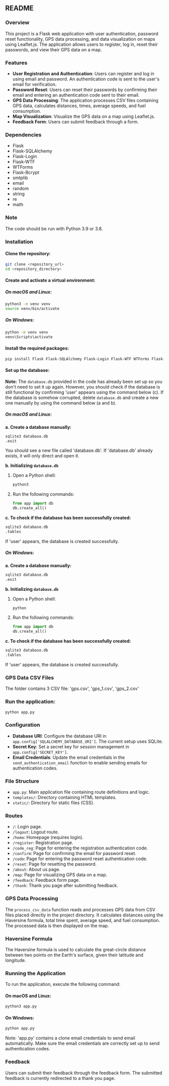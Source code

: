 ## README

### Overview
This project is a Flask web application with user authentication, password reset functionality, GPS data processing, and data visualization on maps using Leaflet.js. The application allows users to register, log in, reset their passwords, and view their GPS data on a map.

### Features
- **User Registration and Authentication**: Users can register and log in using email and password. An authentication code is sent to the user's email for verification.
- **Password Reset**: Users can reset their passwords by confirming their email and entering an authentication code sent to their email.
- **GPS Data Processing**: The application processes CSV files containing GPS data, calculates distances, times, average speeds, and fuel consumption.
- **Map Visualization**: Visualize the GPS data on a map using Leaflet.js.
- **Feedback Form**: Users can submit feedback through a form.

### Dependencies
- Flask
- Flask-SQLAlchemy
- Flask-Login
- Flask-WTF
- WTForms
- Flask-Bcrypt
- smtplib
- email
- random
- string
- re
- math

### Note
The code should be run with Python 3.9 or 3.8.

### Installation

#### Clone the repository:
```bash
git clone <repository_url>
cd <repository_directory>
```

#### Create and activate a virtual environment:

##### On macOS and Linux:
```bash
python3 -m venv venv
source venv/bin/activate
```

##### On Windows:
```bash
python -m venv venv
venv\Scripts\activate
```

#### Install the required packages:
```bash
pip install Flask Flask-SQLAlchemy Flask-Login Flask-WTF WTForms Flask-Bcrypt
```

#### Set up the database:

**Note:** The `database.db` provided in the code has already been set up so you don't need to set it up again. However, you should check if the database is still functional by confirming 'user' appears using the command below (c). If the database is somehow corrupted, delete `database.db` and create a new one manually by using the command below (a and b).

##### On macOS and Linux:
**a. Create a database manually:**
```bash
sqlite3 database.db
.exit
```
You should see a new file called 'database.db'. If 'database.db' already exists, it will only direct and open it.

**b. Initializing `database.db`**
1. Open a Python shell:
   ```bash
   python3
   ```
2. Run the following commands:
   ```python
   from app import db
   db.create_all()
   ```

**c. To check if the database has been successfully created:**
```bash
sqlite3 database.db
.tables
```
If 'user' appears, the database is created successfully.

##### On Windows:
**a. Create a database manually:**
```bash
sqlite3 database.db
.exit
```

**b. Initializing `database.db`**
1. Open a Python shell:
   ```bash
   python
   ```
2. Run the following commands:
   ```python
   from app import db
   db.create_all()
   ```

**c. To check if the database has been successfully created:**
```bash
sqlite3 database.db
.tables
```
If 'user' appears, the database is created successfully.

### GPS Data CSV Files

The folder contains 3 CSV file: 'gps.csv', 'gps_1.csv', 'gps_2.csv'

### Run the application:
```bash
python app.py
```

### Configuration
- **Database URI**: Configure the database URI in `app.config['SQLALCHEMY_DATABASE_URI']`. The current setup uses SQLite.
- **Secret Key**: Set a secret key for session management in `app.config['SECRET_KEY']`.
- **Email Credentials**: Update the email credentials in the `send_authentication_email` function to enable sending emails for authentication codes.

### File Structure
- `app.py`: Main application file containing route definitions and logic.
- `templates/`: Directory containing HTML templates.
- `static/`: Directory for static files (CSS).

### Routes
- `/`: Login page.
- `/logout`: Logout route.
- `/home`: Homepage (requires login).
- `/register`: Registration page.
- `/code_reg`: Page for entering the registration authentication code.
- `/confirm`: Page for confirming the email for password reset.
- `/code`: Page for entering the password reset authentication code.
- `/reset`: Page for resetting the password.
- `/about`: About us page.
- `/map`: Page for visualizing GPS data on a map.
- `/feedback`: Feedback form page.
- `/thank`: Thank you page after submitting feedback.

### GPS Data Processing
The `process_csv_data` function reads and processes GPS data from CSV files placed directly in the project directory. It calculates distances using the Haversine formula, total time spent, average speed, and fuel consumption. The processed data is then displayed on the map.

### Haversine Formula
The Haversine formula is used to calculate the great-circle distance between two points on the Earth's surface, given their latitude and longitude.

### Running the Application
To run the application, execute the following command:

#### On macOS and Linux:
```bash
python3 app.py
```

#### On Windows:
```bash
python app.py
```

Note: 'app.py' contains a clone email credentials to send email automatically. Make sure the email credentials are correctly set up to send authentication codes.

### Feedback
Users can submit their feedback through the feedback form. The submitted feedback is currently redirected to a thank you page.
